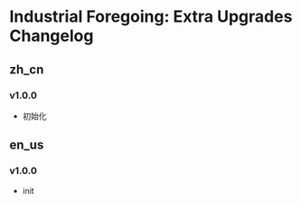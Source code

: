 # Industrial Foregoing: Extra Upgrades Changelog

## zh_cn
### v1.0.0
- 初始化

## en_us
### v1.0.0
- init
